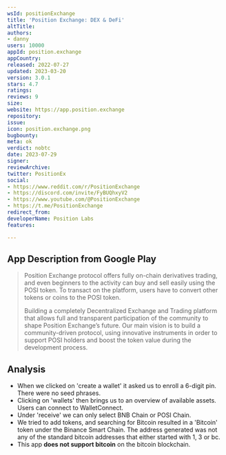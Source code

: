 ```yaml
---
wsId: positionExchange
title: 'Position Exchange: DEX & DeFi'
altTitle: 
authors:
- danny
users: 10000
appId: position.exchange
appCountry: 
released: 2022-07-27
updated: 2023-03-20
version: 3.0.1
stars: 4.7
ratings: 
reviews: 9
size: 
website: https://app.position.exchange
repository: 
issue: 
icon: position.exchange.png
bugbounty: 
meta: ok
verdict: nobtc
date: 2023-07-29
signer: 
reviewArchive: 
twitter: PositionEx
social:
- https://www.reddit.com/r/PositionExchange
- https://discord.com/invite/FyBUQhxyV2
- https://www.youtube.com/@PositionExchange
- https://t.me/PositionExchange
redirect_from: 
developerName: Position Labs
features: 

---
```


## App Description from Google Play

> Position Exchange protocol offers fully on-chain derivatives trading, and even beginners to the activity can buy and sell easily using the POSI token. To transact on the platform, users have to convert other tokens or coins to the POSI token.
>
> Building a completely Decentralized Exchange and Trading platform that allows full and transparent participation of the community to shape Position Exchange’s future. Our main vision is to build a community-driven protocol, using innovative instruments in order to support POSI holders and boost the token value during the development process.

## Analysis

- When we clicked on 'create a wallet' it asked us to enroll a 6-digit pin. There were no seed phrases. 
- Clicking on 'wallets' then brings us to an overview of available assets. Users can connect to WalletConnect. 
- Under 'receive' we can only select BNB Chain or POSI Chain. 
- We tried to add tokens, and searching for Bitcoin resulted in a 'Bitcoin' token under the Binance Smart Chain. The address generated was not any of the standard bitcoin addresses that either started with 1, 3 or bc. 
- This app **does not support bitcoin** on the bitcoin blockchain.
